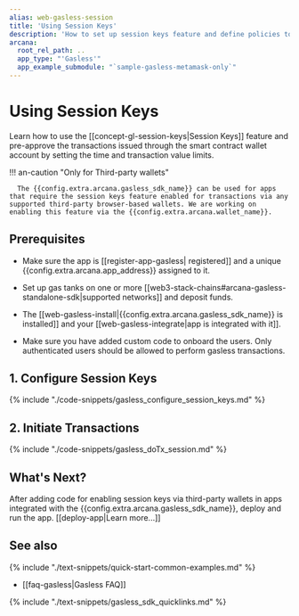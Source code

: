 ```yaml
---
alias: web-gasless-session
title: 'Using Session Keys'
description: 'How to set up session keys feature and define policies to pre-approve transactions during the specified session.'
arcana:
  root_rel_path: ..
  app_type: "'Gasless'"
  app_example_submodule: "`sample-gasless-metamask-only`"
---
```


# Using Session Keys

Learn how to use the [[concept-gl-session-keys|Session Keys]] feature and pre-approve the transactions issued through the smart contract wallet account by setting the time and transaction value limits.

!!! an-caution "Only for Third-party wallets"

      The {{config.extra.arcana.gasless_sdk_name}} can be used for apps that require the session keys feature enabled for transactions via any supported third-party browser-based wallets. We are working on enabling this feature via the {{config.extra.arcana.wallet_name}}.

## Prerequisites

* Make sure the app is [[register-app-gasless| registered]] and a unique {{config.extra.arcana.app_address}} assigned to it.

* Set up gas tanks on one or more [[web3-stack-chains#arcana-gasless-standalone-sdk|supported networks]] and deposit funds. 

* The [[web-gasless-install|{{config.extra.arcana.gasless_sdk_name}} is installed]] and your [[web-gasless-integrate|app is integrated with it]].

* Make sure you have added custom code to onboard the users. Only authenticated users should be allowed to perform gasless transactions.

## 1. Configure Session Keys

{% include "./code-snippets/gasless_configure_session_keys.md" %}

## 2. Initiate Transactions

{% include "./code-snippets/gasless_doTx_session.md" %}

## What's Next?

After adding code for enabling session keys via third-party wallets in apps integrated with the {{config.extra.arcana.gasless_sdk_name}}, deploy and run the app. [[deploy-app|Learn more...]] 

## See also

{% include "./text-snippets/quick-start-common-examples.md" %}

* [[faq-gasless|Gasless FAQ]]

{% include "./text-snippets/gasless_sdk_quicklinks.md" %}